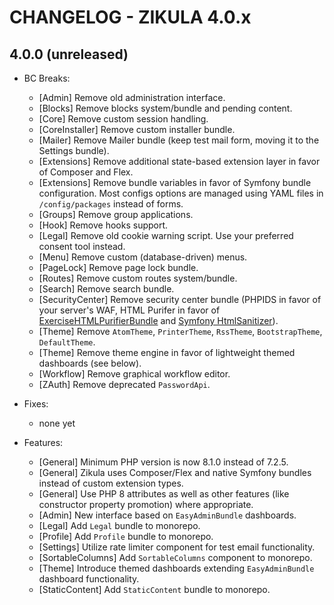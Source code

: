 # CHANGELOG - ZIKULA 4.0.x

## 4.0.0 (unreleased)

- BC Breaks:
  - [Admin] Remove old administration interface.
  - [Blocks] Remove blocks system/bundle and pending content.
  - [Core] Remove custom session handling.
  - [CoreInstaller] Remove custom installer bundle.
  - [Mailer] Remove Mailer bundle (keep test mail form, moving it to the Settings bundle).
  - [Extensions] Remove additional state-based extension layer in favor of Composer and Flex.
  - [Extensions] Remove bundle variables in favor of Symfony bundle configuration. Most configs options are managed using YAML files in `/config/packages` instead of forms.
  - [Groups] Remove group applications.
  - [Hook] Remove hooks support.
  - [Legal] Remove old cookie warning script. Use your preferred consent tool instead.
  - [Menu] Remove custom (database-driven) menus.
  - [PageLock] Remove page lock bundle.
  - [Routes] Remove custom routes system/bundle.
  - [Search] Remove search bundle.
  - [SecurityCenter] Remove security center bundle (PHPIDS in favor of your server's WAF, HTML Purifer in favor of [ExerciseHTMLPurifierBundle](https://github.com/Exercise/HTMLPurifierBundle) and [Symfony HtmlSanitizer](https://symfony.com/blog/new-in-symfony-6-1-htmlsanitizer-component)).
  - [Theme] Remove `AtomTheme`, `PrinterTheme`, `RssTheme`, `BootstrapTheme`, `DefaultTheme`.
  - [Theme] Remove theme engine in favor of lightweight themed dashboards (see below).
  - [Workflow] Remove graphical workflow editor.
  - [ZAuth] Remove deprecated `PasswordApi`.

- Fixes:
  - none yet

- Features:
  - [General] Minimum PHP version is now 8.1.0 instead of 7.2.5.
  - [General] Zikula uses Composer/Flex and native Symfony bundles instead of custom extension types.
  - [General] Use PHP 8 attributes as well as other features (like constructor property promotion) where appropriate.
  - [Admin] New interface based on `EasyAdminBundle` dashboards.
  - [Legal] Add `Legal` bundle to monorepo.
  - [Profile] Add `Profile` bundle to monorepo.
  - [Settings] Utilize rate limiter component for test email functionality.
  - [SortableColumns] Add `SortableColumns` component to monorepo.
  - [Theme] Introduce themed dashboards extending `EasyAdminBundle` dashboard functionality.
  - [StaticContent] Add `StaticContent` bundle to monorepo.
